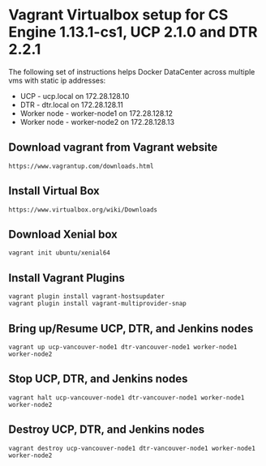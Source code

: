 Vagrant Virtualbox setup for CS Engine 1.13.1-cs1, UCP 2.1.0 and DTR 2.2.1
========================

The following set of instructions helps Docker DataCenter across multiple vms with static ip addresses:

* UCP - ucp.local on 172.28.128.10
* DTR - dtr.local on 172.28.128.11
* Worker node - worker-node1 on 172.28.128.12
* Worker node - worker-node2 on 172.28.128.13

## Download vagrant from Vagrant website

```
https://www.vagrantup.com/downloads.html
```

## Install Virtual Box

```
https://www.virtualbox.org/wiki/Downloads
```

## Download Xenial box
```
vagrant init ubuntu/xenial64
```

## Install Vagrant Plugins
```
vagrant plugin install vagrant-hostsupdater
vagrant plugin install vagrant-multiprovider-snap
```

## Bring up/Resume UCP, DTR, and Jenkins nodes

```
vagrant up ucp-vancouver-node1 dtr-vancouver-node1 worker-node1 worker-node2
```

## Stop UCP, DTR, and Jenkins nodes

```
vagrant halt ucp-vancouver-node1 dtr-vancouver-node1 worker-node1 worker-node2
```

## Destroy UCP, DTR, and Jenkins nodes

```
vagrant destroy ucp-vancouver-node1 dtr-vancouver-node1 worker-node1 worker-node2
```

